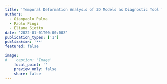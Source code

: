 ```yaml
---
title: 'Temporal Deformation Analysis of 3D Models as Diagnostic Tool for Panel Paintings'
authors:
  - Gianpaolo Palma
  - Paolo Pingi
  - Eliana Siotto
date: '2022-01-01T00:00:00Z'
publication_types: ['1']
publication: '**'
featured: false

image:
#    caption: 'Image'
    focal_point: ''
    preview_only: false
    share: false
---
```

